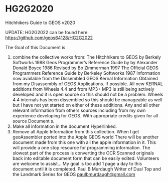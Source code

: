 # HG2G2020
Hitchhikers Guide to GEOS v2020

UPDATE:  HG2G2022 can be found here: https://github.com/geos64128/HG2G2022

The Goal of this Document is
1. combine the collective works from:
The Hitchhikers to GEOS
by Berkely Softworks 1988
Geos Programmer’s Reference Guide by
by Alexander Donald Boyce 1986
Revised by Bo Zimmerman 1997
The Official GEOS Programmers Reference Guide
by Berkeley Softworks 1987
Information now available from the Dissembled GEOS Kernal
Information Obtained from my Disassembly of GEOS Applications.
If possible. All new KERNAL additions from Wheels 4.4 and from MP3+
MP3 is still being actively developed and it is open source so this should
not be a problem. Wheels 4.4 internals has been dissembled so this should be
manageable as well but I have not yet started on either of these additions.
Any and all other relevant information from others sources including from my
own experience developing for GEOS. With appropriate credits given for all
source Document s.
2. Make all information in the document Hyperlinked.
3. Remove all Apple Information from this collection. When I get geoAssembler
ported into the Apple GEOS world There will be another document made from
this one with all the apple information in it.
This will provide a one stop resource for programming information.
The slowest part of the process is converting the OCR Scanned originals back into
editable document form that can be easily edited.
Volunteers are welcome to assist...
My goal is too add 1 page a day to this document until it is completed.
Paul B Murdaugh
Writer of Dual Top and the Landmark Series for GEOS
paulbmurdaugh@gmail.com
